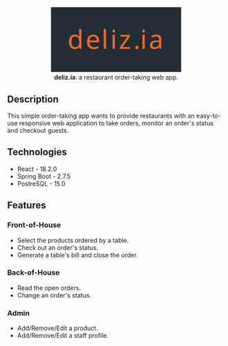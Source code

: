 <p align="center">
    <img src="frontend/public/delizia_logo.svg" width="60%">
    <br/>
    <b>deliz.ia</b>: a restaurant order-taking web app.
</p>

## Description

This simple order-taking app wants to provide restaurants with an easy-to-use responsive web application to take orders, monitor an order's status and checkout guests. 

## Technologies

- React - 18.2.0
- Spring Boot - 2.7.5
- PostreSQL - 15.0

## Features

### Front-of-House

- Select the products ordered by a table.
- Check out an order's status.
- Generate a table's bill and close the order.

### Back-of-House

- Read the open orders.
- Change an order's status.

### Admin

- Add/Remove/Edit a product.
- Add/Remove/Edit a staff profile.
